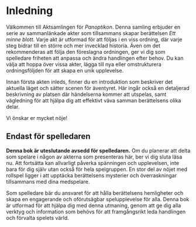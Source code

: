 # Inledning

Välkommen till Aktsamlingen för *Panoptikon*. Denna samling erbjuder en serie av sammanlänkade akter som tillsammans skapar berättelsen *Ett minne blott*. Varje akt är utformad för att följas i en viss ordning, där varje steg bidrar till en större och mer invecklad historia. Även om det rekommenderas att följa den föreslagna ordningen, ger vi dig som spelledare friheten att anpassa och ändra handlingen efter behov. Du kan välja att hoppa över vissa akter, lägga till nya eller omstrukturera ordningsföljden för att skapa en unik upplevelse.

Innan första akten inleds, finner du en introduktion som beskriver det aktuella läget och sätter scenen för äventyret. Här ingår också en detaljerad beskrivning av platsen där händelserna kommer att utspelas, samt vägledning för att hjälpa dig att effektivt väva samman berättelsens olika delar.

Vi önskar er mycket nöje!

## Endast för spelledaren

**Denna bok är uteslutande avsedd för spelledaren.** Om du planerar att delta som spelare i någon av akterna som presenteras här, ber vi dig sluta läsa nu. Att fortsätta kan allvarligt påverka spänningen och upplevelsen, inte bara för dig själv utan också för hela spelgruppen. En stor del av nöjet med rollspel ligger i att upptäcka berättelsens mysterier och överraskningar tillsammans med dina medspelare.

Som spelledare bär du ansvaret för att hålla berättelsens hemligheter och skapa en engagerande och oförutsägbar spelupplevelse för alla. Denna bok är utformad för att hjälpa dig med denna utmaning, genom att ge dig alla verktyg och information som behövs för att framgångsrikt leda handlingen och förvalta spelets värld.
